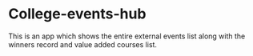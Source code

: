 # College-events-hub
This is an app which shows the entire external events list along with the winners record and value added courses list.

